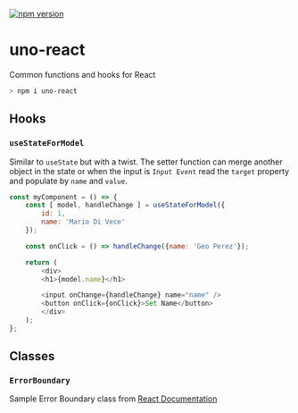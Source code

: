 [![npm version](https://badge.fury.io/js/uno-react.svg)](https://badge.fury.io/js/uno-react)
# uno-react
Common functions and hooks for React


```bash
> npm i uno-react
```

## Hooks

### `useStateForModel`

Similar to `useState` but with a twist. The setter function can merge another object in the state or when the input is `Input Event` read the `target` property and populate by `name` and `value`.

```javascript
const myComponent = () => {
    const [ model, handleChange ] = useStateForModel({
        id: 1,
        name: 'Mario Di Vece'
    });

    const onClick = () => handleChange({name: 'Geo Perez'});

    return (
        <div>
        <h1>{model.name}</h1>

        <input onChange={handleChange} name="name" />
        <button onClick={onClick}>Set Name</button>
        </div>
    );
};
```

## Classes

### `ErrorBoundary`

Sample Error Boundary class from [React Documentation](https://reactjs.org/docs/error-boundaries.html)